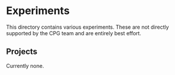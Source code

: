 # Experiments
This directory contains various experiments. These are not directly supported by the CPG team and are entirely best effort.
## Projects
Currently none.
